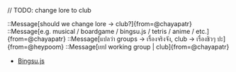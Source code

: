 // TODO: change lore to club

::Message[should we change lore -> club?]{from=@chayapatr}
::Message[e.g. musical / boardgame / bingsu.js / tetris / anime / etc.]{from=@chayapatr}
::Message[แปลว่า groups -> เรื่องจริงจัง, club -> เรื่องชิวๆ ปะ]{from=@heypoom}
::Message[เยป working group | club]{from=@chayapatr}

- [Bingsu.js](https://bingsu.js.org/)